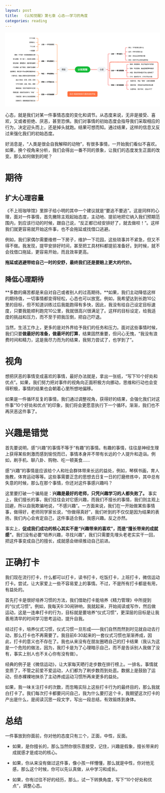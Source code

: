 ```yaml
---
layout: post
title:  《认知觉醒》第七章 心态——学习的角度
categories: reading
---
```


![脑图认知觉醒-心态.png](/assets/%E8%84%91%E5%9B%BE%E8%AE%A4%E7%9F%A5%E8%A7%89%E9%86%92-%E5%BF%83%E6%80%81.png)

心态，就是我们对某一件事情态度的变化和调节。从态度来说，无非是接受、喜欢，又或者拒绝、厌恶，甚至恐惧。我们对事情的初始态度会指导我们采取相应的行为，决定迎头而上，还是掉头就跑。结果可想而知。通过结果，这样的信息又反过来强化我们的初始态度。

好消息是，“人类是很会自我解释的动物”，有很多事情，一开始我们看似不喜欢。如果，换个视角来分析，我们会得出一番不同的景象，让我们的态度发生正面的改变。那么如何做到的呢？

# 期待

## 扩大心理容量

《不上班咖啡馆》里胖子给小明的其中一个建议就是“要追不要逃”。这是同样的心理，面对一件事情，首先撇除主观起始态度，主动地、提前地把它纳入我们预期范围内，到应该行动的时候，跟自己说，“反正都已经安排好了，就去做呗！”。这样我们就更容易就开始这件事，也不会拖延或找借口逃避。

例如，我们家偶尔需要维修一下房子，维护一下花园，这些琐事并不紧急，但又不得不做。我发现，提早安排好时间，甚至把工具材料都提前准备好。到时候，就不会找借口拖延，更容易开始，而且效率更高。

**拖延或逃避带给自己一时的安舒，最终我们还是要赔上更大的代价。**

## 降低心理期待

**多数的痛苦都是来自对自己或者别人的过高期待。**如果，我们主动降低这样的期待值，一切事情都变得轻松，心态也可以放宽。例如，我希望达到长跑10公里的目标，但不知道训练过后我能跑得有多快，因此，我没有给自己设定目标速度，只要我能顺利跑完10公里，我就很高兴很满足了。这样的目标设定，给我适度的挑战和压力，而不至于把我压倒，把自己吓退。

当然，生活工作上，更多的是对外界给予我们的任务和压力。面对这些事情时候，我们只要**做最好的准备，做最坏的打算**，结果固然重要，但问心无愧，“我没有浪费时间和精力，这是我尽力而为的结果，我努力尝试了，也学到了”。


# 视角

想把厌恶的事情变成喜欢的事情，最好办法就是，拿出一张纸，“写下10个好处和优点”。如果，我们努力把对事件的视角向正面积极方向挪动，思维和行动也会变得积极，事情的结果也会朝着心里所想地偏移。

如果是一件循环反复的事情，我们通过调整视角，获得好的结果，会强化我们对这件事“10个好处和优点”的印象，我们将会更愿意执行下一个循环。渐渐，我们也不再厌恶这件事了。

# 兴趣是错觉

首先要说明，感“兴趣”的事情不等于“有趣”的事情。有趣的事情，往往是神经生理上获得某些刺激而感到愉悦而已，事情本身并不带有长远的个人提升和造诣。例如，刷手机、聊八卦、购物、吃一顿美食……

感“兴趣”的事情是应该给个人和社会群体带来长远的益处，例如，琴棋书画，育人施教，体育运动等等。这些事需要正念的思想去日复一日的打磨修炼中，其中总有失意的时候，那么在那个事情，你还对这件事感兴趣吗？

这里要打破一个骗局是：**兴趣是最好的老师，只凭兴趣学习的人都失败了。** 事实上，我们擅长的事，我们往往会对它感兴趣，而我们不擅长的事情，我们则主观上回避，所以自我欺骗地说，“不感兴趣”。一方面来说，我们在一开始做某些事情事，做得好，老师同学家长说，“你做得真好”，我们听到的不仅仅是因为结果的表扬，我们内心会肯定自己，这件事适合我，我感兴趣。反之亦然。

事实上，**促成我们成功的核心其实不是“兴趣带来的喜欢”，而是“擅长带来的成就感”**。我们没有必要“培养兴趣，寻找兴趣”，我们只需要先埋头老老实实干一回，把这件事变成自己的擅长，成就感会继续推动自己前进。

# 正确打卡

我们现在流行打卡，什么都可以打卡，读书打卡，吃饭打卡，上班打卡，微信运动打卡。尝试，让大家爱上一些不容易爱上的事情。不过，不是所有打卡都是有用，有益处的。

首先打卡是很好培养习惯的方法，我们借助打卡能培养《精力管理》中所提到的“仪式习惯”。例如，我每天6:30闹钟响，我就起来，开始阅读或写作，然后做运动，这是一连串打卡的行为，目标就是要培养“仪式习惯”，更深层的目标是让我善用清早的时间学习思考运动，提升自我。

经过打卡，培养仪式习惯，仪式习惯一旦形成——我们自然而然到时见就自动去行动，那么打卡也不再需要了。我目前6:30起来的一套仪式习惯也渐渐养成，因此，打卡的意义也不存在了。我也从来没有在朋友圈晒自己的打卡结果（我认为这是一个危险的做法，因为，我打卡是为了心理暗示自己，而不是告诉别人我做了没有，事实上别人也不关心你有没有做）。

经典的例子是《微信运动》，让大家每天晒行走步数在排行榜上。一排名，事情就变质了，不管之前爱不爱运动，人们都为了刷步数而到处逛。数据上是鼓励了运动，但赤裸裸地抹杀了主动养成运动习惯所再来更多的益处。

如果，我一味关注打卡的次数，而忽略实际上这些打卡行为的最终目的，那么我就白打卡了。我们每次打卡都要问问自己，我为什么要打这个卡，我期望这次打卡的产出是什么，是阅读沉思一段文字，写出一段总结，有效锻炼到身体。


# 总结

一件事放到你面前，你对他的态度只有三个，正面，中性，反面。

- 如果，是你擅长的，那么当然你很乐意接受，记住，兴趣是假象，擅长带来的成就感才是成功的核心。

- 如果，你从来没有做过这件事，像小孩一样懵懂，那么就是中性，你对他无感，那么这个时候，你可以先认真做，从中学习和成长。

- 如果，你有过往不好的经历，那么，试一下转换角度，写下“10个好处和优点”，调整心态。

<!--stackedit_data:
eyJoaXN0b3J5IjpbMTkyNzU2NzM0NywtMTg2NDUyNDkwNSwxNj
U3MTI0MTEzLDU5NDg3Mzk2MCwtODI3MDMxMjQyLDcwMzQ2MTgz
NV19
-->